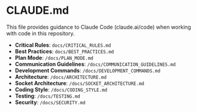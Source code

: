 # CLAUDE.md

This file provides guidance to Claude Code (claude.ai/code) when working with code in this repository.

- **Critical Rules**: `docs/CRITICAL_RULES.md`
- **Best Practices**: `docs/BEST_PRACTICES.md`
- **Plan Mode**: `/docs/PLAN_MODE.md`
- **Communication Guidelines**: `/docs/COMMUNICATION_GUIDELINES.md`
- **Development Commands**: `/docs/DEVELOPMENT_COMMANDS.md`
- **Architecture**: `/docs/ARCHITECTURE.md`
- **Socket Architecture**: `/docs/SOCKET_ARCHITECTURE.md`
- **Coding Style**: `/docs/CODING_STYLE.md`
- **Testing**: `/docs/TESTING.md`
- **Security**: `/docs/SECURITY.md`
